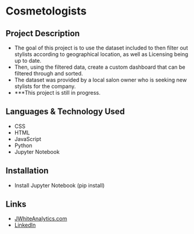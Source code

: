 # Cosmetologists

## Project Description

- The goal of this project is to use the dataset included to then filter out stylists according to geographical location, as well as Licensing being up to date.
- Then, using the filtered data, create a custom dashboard that can be filtered through and sorted.
- The dataset was provided by a local salon owner who is seeking new stylists for the company.
- ***This project is still in progress.

## Languages & Technology Used

- CSS
- HTML
- JavaScript
- Python
- Jupyter Notebook

## Installation

- Install Jupyter Notebook (pip install)

## Links
- [JWhiteAnalytics.com](https://jwhiteanalytics.com)
- [LinkedIn](https://www.linkedin.com/in/jimmywhite1987)
